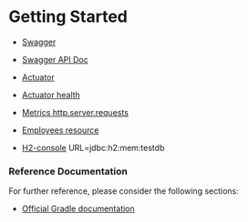 # Getting Started

* [Swagger](http://localhost:8080/rest/swagger-ui.html)
* [Swagger API Doc](http://localhost:8080/rest/v2/api-docs)


* [Actuator](http://localhost:8080/rest/actuator)
* [Actuator health](http://localhost:8080/rest/actuator/health)
* [Metrics http.server.requests ](http://localhost:8080/rest/actuator/metrics/http.server.requests?tag=uri:/employees)



* [Employees resource](http://localhost:8080/rest/employees)
* [H2-console](http://localhost:8080/rest/h2-console)  URL=jdbc:h2:mem:testdb




### Reference Documentation
For further reference, please consider the following sections:

* [Official Gradle documentation](https://docs.gradle.org)
